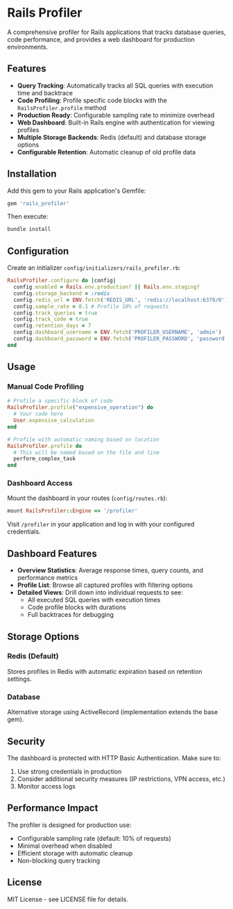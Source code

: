 # Rails Profiler

A comprehensive profiler for Rails applications that tracks database queries, code performance, and provides a web dashboard for production environments.

## Features

- **Query Tracking**: Automatically tracks all SQL queries with execution time and backtrace
- **Code Profiling**: Profile specific code blocks with the `RailsProfiler.profile` method
- **Production Ready**: Configurable sampling rate to minimize overhead
- **Web Dashboard**: Built-in Rails engine with authentication for viewing profiles
- **Multiple Storage Backends**: Redis (default) and database storage options
- **Configurable Retention**: Automatic cleanup of old profile data

## Installation

Add this gem to your Rails application's Gemfile:

```ruby
gem 'rails_profiler'
```

Then execute:
```bash
bundle install
```

## Configuration

Create an initializer `config/initializers/rails_profiler.rb`:

```ruby
RailsProfiler.configure do |config|
  config.enabled = Rails.env.production? || Rails.env.staging?
  config.storage_backend = :redis
  config.redis_url = ENV.fetch('REDIS_URL', 'redis://localhost:6379/0')
  config.sample_rate = 0.1 # Profile 10% of requests
  config.track_queries = true
  config.track_code = true
  config.retention_days = 7
  config.dashboard_username = ENV.fetch('PROFILER_USERNAME', 'admin')
  config.dashboard_password = ENV.fetch('PROFILER_PASSWORD', 'password')
end
```

## Usage

### Manual Code Profiling

```ruby
# Profile a specific block of code
RailsProfiler.profile("expensive_operation") do
  # Your code here
  User.expensive_calculation
end

# Profile with automatic naming based on location
RailsProfiler.profile do
  # This will be named based on the file and line
  perform_complex_task
end
```

### Dashboard Access

Mount the dashboard in your routes (`config/routes.rb`):

```ruby
mount RailsProfiler::Engine => '/profiler'
```

Visit `/profiler` in your application and log in with your configured credentials.

## Dashboard Features

- **Overview Statistics**: Average response times, query counts, and performance metrics
- **Profile List**: Browse all captured profiles with filtering options
- **Detailed Views**: Drill down into individual requests to see:
  - All executed SQL queries with execution times
  - Code profile blocks with durations
  - Full backtraces for debugging

## Storage Options

### Redis (Default)
Stores profiles in Redis with automatic expiration based on retention settings.

### Database
Alternative storage using ActiveRecord (implementation extends the base gem).

## Security

The dashboard is protected with HTTP Basic Authentication. Make sure to:
1. Use strong credentials in production
2. Consider additional security measures (IP restrictions, VPN access, etc.)
3. Monitor access logs

## Performance Impact

The profiler is designed for production use:
- Configurable sampling rate (default: 10% of requests)
- Minimal overhead when disabled
- Efficient storage with automatic cleanup
- Non-blocking query tracking

## License

MIT License - see LICENSE file for details.